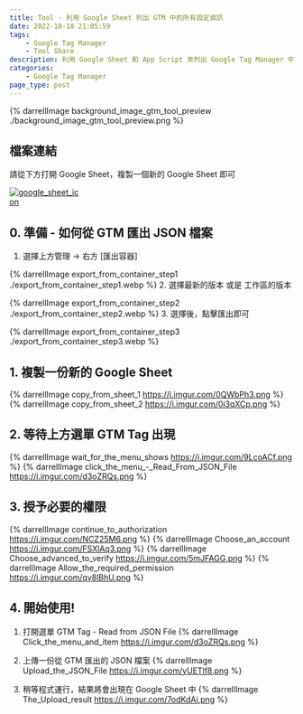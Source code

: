 ```yaml
---
title: Tool - 利用 Google Sheet 列出 GTM 中的所有設定資訊
date: 2022-10-18 21:05:59
tags:
	- Google Tag Manager
	- Tool Share
description: 利用 Google Sheet 和 App Script 來列出 Google Tag Manager 中所有關於 GA4 的 Tags 設定，包含其中的 Parameters、Trigger、Variable 等等，再也不用一個一個打開來檢查設定
categories: 
	- Google Tag Manager
page_type: post
---
```


{% darrellImage background_image_gtm_tool_preview ./background_image_gtm_tool_preview.png %}


## 檔案連結

請從下方打開 Google Sheet，複製一個新的 Google Sheet 即可 

<a href="https://docs.google.com/spreadsheets/d/1LwCyX_Qse-1CcB2fbQ0oNz9wQk2AD6T0KAk_QNeu8mE/edit?usp=sharing" title="Google Sheet Link" class="js-link-track" data-link-name="google sheet link">
    <img src="./google_sheet_icon.webp" alt="google_sheet_icon" style="max-width: 128px" />
</a>


## 0. 準備 - 如何從 GTM 匯出 JSON 檔案

1. 選擇上方管理 -> 右方 [匯出容器]

{% darrellImage export_from_container_step1 ./export_from_container_step1.webp %}
2. 選擇最新的版本 或是 工作區的版本

{% darrellImage export_from_container_step2 ./export_from_container_step2.webp %}
3. 選擇後，點擊匯出即可

{% darrellImage export_from_container_step3 ./export_from_container_step3.webp %}
## 1. 複製一份新的 Google Sheet

{% darrellImage copy_from_sheet_1 https://i.imgur.com/0QWbPh3.png %}
{% darrellImage copy_from_sheet_2 https://i.imgur.com/0i3qXCp.png %}


## 2. 等待上方選單 GTM Tag 出現

{% darrellImage wait_for_the_menu_shows https://i.imgur.com/9LcoACf.png %}
{% darrellImage click_the_menu_-_Read_From_JSON_File https://i.imgur.com/d3oZRQs.png %}

## 3. 授予必要的權限

{% darrellImage continue_to_authorization https://i.imgur.com/NCZ25M6.png %}
{% darrellImage Choose_an_account https://i.imgur.com/FSXlAq3.png %}
{% darrellImage Choose_advanced_to_verify https://i.imgur.com/5mJFAGG.png %}
{% darrellImage Allow_the_required_permission https://i.imgur.com/qy8lBhU.png %}

## 4. 開始使用!

1. 打開選單 GTM Tag - Read from JSON File
{% darrellImage Click_the_menu_and_item https://i.imgur.com/d3oZRQs.png %}

2. 上傳一份從 GTM 匯出的 JSON 檔案
{% darrellImage Upload_the_JSON_File https://i.imgur.com/yUETlf8.png %}

3. 稍等程式運行，結果將會出現在 Google Sheet 中
{% darrellImage The_Upload_result https://i.imgur.com/7odKdAi.png %}


